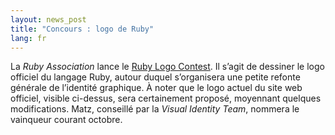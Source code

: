 ```yaml
---
layout: news_post
title: "Concours : logo de Ruby"
lang: fr
---
```


La *Ruby Association* lance le [Ruby Logo Contest][1]. Il s’agit de
dessiner le logo officiel du langage Ruby, autour duquel s’organisera
une petite refonte générale de l’identité graphique. À noter que le logo
actuel du site web officiel, visible ci-dessus, sera certainement
proposé, moyennant quelques modifications. Matz, conseillé par la
*Visual Identity Team*, nommera le vainqueur courant octobre.



[1]: http://www.ruby-assn.org/logo-contest.html 
